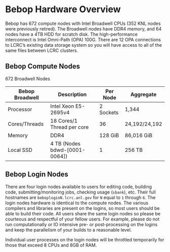 # Bebop Hardware Overview

Bebop has 672 compute nodes with Intel Broadwell CPUs (352 KNL nodes were previously retired). The Broadwell nodes have DDR4 memory, and 64 nodes have a 4TB HDD for scratch disk. The high-performance interconnect is Intel Omni-Path (OPA) 100G. There are 12 OPA connections to LCRC’s existing data storage system so you will have access to all of the same files between LCRC clusters.

## Bebop Compute Nodes

672 Broadwell Nodes

| Bebop Broadwell | Description | Per Node | Aggregate |
| -------------- | ----------- | -------- | --------- |
| Processor | Intel Xeon E5-2695v4 | 2 Sockets | 1,344 |
| Cores/Threads | 18 Cores/1 Thread per core | 36 | 24,192/24,192 |
| Memory | DDR4 | 128 GiB | 86,016 GiB |
| Local SSD | 4 TB (Nodes bdwd-[0001-0064]) | 1 | 256 TB |

## Bebop Login Nodes

There are four login nodes available to users for editing code, building code, submitting/monitoring jobs, checking usage (`sbank`), etc. Their full hostnames are `beboploginN.lcrc.anl.gov` for `N` equal to `1` through `6`. The login nodes hardware is identical to the compute nodes. The various compilers and libraries are present on the logins, so most users should be able to build their code. All users share the same login nodes so please be courteous and respectful of your fellow users. For example, please do not run computationally or IO intensive pre- or post-processing on the logins and keep the parallelism of your builds to a reasonable level.

Individual user processes on the login nodes will be throttled temporarily for those that exceed 8 CPUs and 8GB of RAM.
